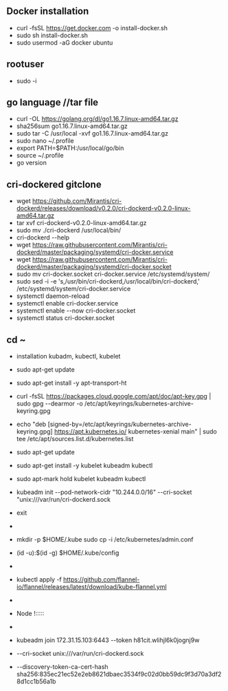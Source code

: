 Docker installation
-------------------
- curl -fsSL https://get.docker.com -o install-docker.sh
- sudo sh install-docker.sh
- sudo usermod -aG docker ubuntu

 rootuser 
----------
- sudo -i

go language //tar file
-----------------------
- curl -OL https://golang.org/dl/go1.16.7.linux-amd64.tar.gz
- sha256sum go1.16.7.linux-amd64.tar.gz
- sudo tar -C /usr/local -xvf go1.16.7.linux-amd64.tar.gz
- sudo nano ~/.profile
- export PATH=$PATH:/usr/local/go/bin
- source ~/.profile
- go version

cri-dockered gitclone
---------------------
- wget https://github.com/Mirantis/cri-dockerd/releases/download/v0.2.0/cri-dockerd-v0.2.0-linux-amd64.tar.gz
- tar xvf cri-dockerd-v0.2.0-linux-amd64.tar.gz
- sudo mv ./cri-dockerd /usr/local/bin/ 
- cri-dockerd --help
- wget https://raw.githubusercontent.com/Mirantis/cri-dockerd/master/packaging/systemd/cri-docker.service
- wget https://raw.githubusercontent.com/Mirantis/cri-dockerd/master/packaging/systemd/cri-docker.socket
- sudo mv cri-docker.socket cri-docker.service /etc/systemd/system/
- sudo sed -i -e 's,/usr/bin/cri-dockerd,/usr/local/bin/cri-dockerd,' /etc/systemd/system/cri-docker.service
- systemctl daemon-reload
- systemctl enable cri-docker.service
- systemctl enable --now cri-docker.socket
- systemctl status cri-docker.socket
 
cd ~
----

- installation kubadm, kubectl, kubelet
- sudo apt-get update
- sudo apt-get install -y apt-transport-ht
- curl -fsSL https://packages.cloud.google.com/apt/doc/apt-key.gpg | sudo gpg --dearmor -o /etc/apt/keyrings/kubernetes-archive-keyring.gpg
- echo "deb [signed-by=/etc/apt/keyrings/kubernetes-archive-keyring.gpg] https://apt.kubernetes.io/ kubernetes-xenial main" | sudo tee /etc/apt/sources.list.d/kubernetes.list
- sudo apt-get update
- sudo apt-get install -y kubelet kubeadm kubectl
- sudo apt-mark hold kubelet kubeadm kubectl

- kubeadm init --pod-network-cidr "10.244.0.0/16" --cri-socket "unix:///var/run/cri-dockerd.sock
- exit
- 
- mkdir -p $HOME/.kube sudo cp -i /etc/kubernetes/admin.conf 
- (id -u):$(id -g) $HOME/.kube/config
- 
- kubectl apply -f https://github.com/flannel-io/flannel/releases/latest/download/kube-flannel.yml
- 
- Node !:::::
- 
- kubeadm join 172.31.15.103:6443 --token h81cit.wlihjl6k0jognj9w
- --cri-socket unix:///var/run/cri-dockerd.sock
- --discovery-token-ca-cert-hash sha256:835ec21ec52e2eb8621dbaec3534f9c02d0bb59dc9f3d70a3df28d1cc1b56a1b